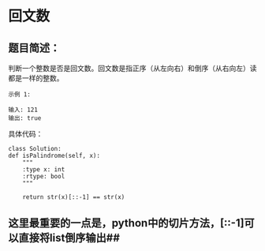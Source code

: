 # 回文数
## 题目简述：
判断一个整数是否是回文数。回文数是指正序（从左向右）和倒序（从右向左）读都是一样的整数。

    示例 1:
    
    输入: 121
    输出: true
    
具体代码：

    class Solution:
    def isPalindrome(self, x):
        """
        :type x: int
        :rtype: bool
        """
        
        return str(x)[::-1] == str(x)

## 这里最重要的一点是，python中的切片方法，[::-1]可以直接将list倒序输出##
